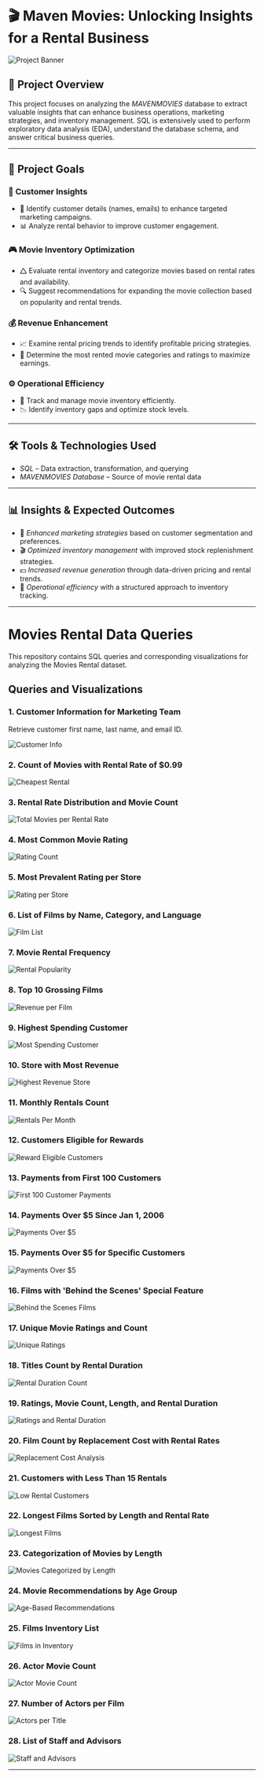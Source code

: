 # 🎬 Maven Movies: Unlocking Insights for a Rental Business

![Project Banner](https://github.com/Sayali821/Mavenmovies/blob/200eb076804152c5e1ba46638a60a3a5d01c34c1/banner.jpg)

## 📌 Project Overview
This project focuses on analyzing the *MAVENMOVIES* database to extract valuable insights that can enhance business operations, marketing strategies, and inventory management. SQL is extensively used to perform exploratory data analysis (EDA), understand the database schema, and answer critical business queries.


---

## 🎯 Project Goals

### 🛒 Customer Insights

- 📌 Identify customer details (names, emails) to enhance targeted marketing campaigns.
- 📊 Analyze rental behavior to improve customer engagement.

### 🎮 Movie Inventory Optimization

- 🛆 Evaluate rental inventory and categorize movies based on rental rates and availability.
- 🔍 Suggest recommendations for expanding the movie collection based on popularity and rental trends.

### 💰 Revenue Enhancement

- 📈 Examine rental pricing trends to identify profitable pricing strategies.
- 🎥 Determine the most rented movie categories and ratings to maximize earnings.

### ⚙️ Operational Efficiency

- 📌 Track and manage movie inventory efficiently.
- 📉 Identify inventory gaps and optimize stock levels.

---

## 🛠️ Tools & Technologies Used
- *SQL* – Data extraction, transformation, and querying
- *MAVENMOVIES Database* – Source of movie rental data

---

## 📊 Insights & Expected Outcomes
- 📢 *Enhanced marketing strategies* based on customer segmentation and preferences.
- 🎬 *Optimized inventory management* with improved stock replenishment strategies.
- 💵 *Increased revenue generation* through data-driven pricing and rental trends.
- 📌 *Operational efficiency* with a structured approach to inventory tracking.

---

# Movies Rental Data Queries

This repository contains SQL queries and corresponding visualizations for analyzing the Movies Rental dataset.

## Queries and Visualizations

### 1. Customer Information for Marketing Team
Retrieve customer first name, last name, and email ID.

![Customer Info](https://github.com/Reshmanalawade/Maven_Movies_Rental/blob/main/Code%20Output/CUSTOMER_TABLE.png) 

### 2. Count of Movies with Rental Rate of $0.99
![Cheapest Rental](https://github.com/Reshmanalawade/Maven_Movies_Rental/blob/main/Code%20Output/CHEAPEST_RENTALS.png)

### 3. Rental Rate Distribution and Movie Count
![Total Movies per Rental Rate](https://github.com/Reshmanalawade/Maven_Movies_Rental/blob/main/Code%20Output/TOTAL_NUMBER_OF_MOVIES.png)

### 4. Most Common Movie Rating
![Rating Count](https://github.com/Reshmanalawade/Maven_Movies_Rental/blob/main/Code%20Output/RATING_WISE_COUNT.png)

### 5. Most Prevalent Rating per Store
![Rating per Store](https://github.com/Reshmanalawade/Maven_Movies_Rental/blob/main/Code%20Output/rating_to_store.png)

### 6. List of Films by Name, Category, and Language
![Film List](https://github.com/Reshmanalawade/Maven_Movies_Rental/blob/main/Code%20Output/CATEGORY_NAME.png)

### 7. Movie Rental Frequency
![Rental Popularity](https://github.com/Reshmanalawade/Maven_Movies_Rental/blob/main/Code%20Output/POPULARITY.png)

### 8. Top 10 Grossing Films
![Revenue per Film](https://github.com/Reshmanalawade/Maven_Movies_Rental/blob/main/Code%20Output/REVENUE_PER_MOVIE.png)

### 9. Highest Spending Customer
![Most Spending Customer](https://github.com/Reshmanalawade/Maven_Movies_Rental/blob/main/Code%20Output/MOST_SPENDING_CUSTOMER.png)

### 10. Store with Most Revenue
![Highest Revenue Store](https://github.com/Athu087/Movies_rental/blob/1dfa0affc2a0cd10a1b955543baf23680ec0fcac/images/MOST_REVENUE.png)

### 11. Monthly Rentals Count
![Rentals Per Month](https://github.com/Reshmanalawade/Maven_Movies_Rental/blob/main/Code%20Output/RENTALS_PER_MONTH.png)

### 12. Customers Eligible for Rewards
![Reward Eligible Customers](https://github.com/Reshmanalawade/Maven_Movies_Rental/blob/main/Code%20Output/REWARD_VIA_PHONE.png)

### 13. Payments from First 100 Customers
![First 100 Customer Payments](https://github.com/Athu087/Movies_rental/blob/1dfa0affc2a0cd10a1b955543baf23680ec0fcac/images/FIRST_100_CUSTOMER_PAYMENTS.png)

### 14. Payments Over $5 Since Jan 1, 2006
![Payments Over $5](https://github.com/Athu087/Movies_rental/blob/1dfa0affc2a0cd10a1b955543baf23680ec0fcac/images/JAN_06_2006.png)

### 15. Payments Over $5 for Specific Customers
![Payments Over $5](https://github.com/Athu087/Movies_rental/blob/1dfa0affc2a0cd10a1b955543baf23680ec0fcac/images/PAYMENTS_OVER_%245.png)

### 16. Films with 'Behind the Scenes' Special Feature
![Behind the Scenes Films](https://github.com/Athu087/Movies_rental/blob/1dfa0affc2a0cd10a1b955543baf23680ec0fcac/images/BTS.png)

### 17. Unique Movie Ratings and Count
![Unique Ratings](https://github.com/Athu087/Movies_rental/blob/1dfa0affc2a0cd10a1b955543baf23680ec0fcac/images/UNI_MOVIES_RATINGS_%26_NO_OF_MOVIES.png)

### 18. Titles Count by Rental Duration
![Rental Duration Count](https://github.com/Athu087/Movies_rental/blob/1dfa0affc2a0cd10a1b955543baf23680ec0fcac/images/SLICED_BY_RENTAL_RATE.png)

### 19. Ratings, Movie Count, Length, and Rental Duration
![Ratings and Rental Duration](https://github.com/Athu087/Movies_rental/blob/1dfa0affc2a0cd10a1b955543baf23680ec0fcac/images/COMPARE_WITH_RENTAL_DURATION.png)

### 20. Film Count by Replacement Cost with Rental Rates
![Replacement Cost Analysis](https://github.com/Athu087/Movies_rental/blob/1dfa0affc2a0cd10a1b955543baf23680ec0fcac/images/MIN_MAX_AVG.png)

### 21. Customers with Less Than 15 Rentals
![Low Rental Customers](https://github.com/Athu087/Movies_rental/blob/d5bf4597456956ee94bc974f6f54cd4122f0b2ff/images/less_15.png)

### 22. Longest Films Sorted by Length and Rental Rate
![Longest Films](https://github.com/Athu087/Movies_rental/blob/d5bf4597456956ee94bc974f6f54cd4122f0b2ff/images/longestfilms_sort.png)

### 23. Categorization of Movies by Length
![Movies Categorized by Length](https://github.com/Athu087/Movies_rental/blob/1dfa0affc2a0cd10a1b955543baf23680ec0fcac/images/SLICED_BY_RENTAL_RATE.png)

### 24. Movie Recommendations by Age Group
![Age-Based Recommendations](https://github.com/Athu087/Movies_rental/blob/1dfa0affc2a0cd10a1b955543baf23680ec0fcac/images/FIT_FOR_RECOMMENDATION.png)

### 25. Films Inventory List
![Films in Inventory](https://github.com/Athu087/Movies_rental/blob/1dfa0affc2a0cd10a1b955543baf23680ec0fcac/images/FILMS_IN_INVENTORY.png)

### 26. Actor Movie Count
![Actor Movie Count](https://github.com/Athu087/Movies_rental/blob/1dfa0affc2a0cd10a1b955543baf23680ec0fcac/images/NO_OF_FILMS_BY_ACTOR.png)

### 27. Number of Actors per Film
![Actors per Title](https://github.com/Athu087/Movies_rental/blob/1dfa0affc2a0cd10a1b955543baf23680ec0fcac/images/ACTOR_ASSOCIATED_WITH_TITLE.png)

### 28. List of Staff and Advisors
![Staff and Advisors](https://github.com/Athu087/Movies_rental/blob/1dfa0affc2a0cd10a1b955543baf23680ec0fcac/images/UNION.png)

---

